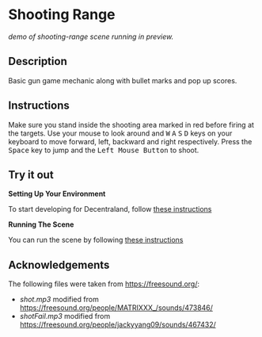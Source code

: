 # Shooting Range
_demo of shooting-range scene running in preview._


## Description
Basic gun game mechanic along with bullet marks and pop up scores.

## Instructions
Make sure you stand inside the shooting area marked in red before firing at the targets. Use your mouse to look around and <kbd>W</kbd> <kbd>A</kbd> <kbd>S</kbd> <kbd>D</kbd> keys on your keyboard to move forward, left, backward and right respectively. Press the <kbd>Space</kbd> key to jump and the <kbd>Left Mouse Button</kbd> to shoot.

## Try it out

**Setting Up Your Environment**

To start developing for Decentraland, follow [these instructions](https://docs.decentraland.org/creator/development-guide/sdk7/installation-guide/)

**Running The Scene**

You can run the scene by following [these instructions](https://docs.decentraland.org/creator/development-guide/sdk7/preview-scene/)

## Acknowledgements
The following files were taken from https://freesound.org/:
- _shot.mp3_ modified from https://freesound.org/people/MATRIXXX_/sounds/473846/ 
- _shotFail.mp3_ modified from https://freesound.org/people/jackyyang09/sounds/467432/